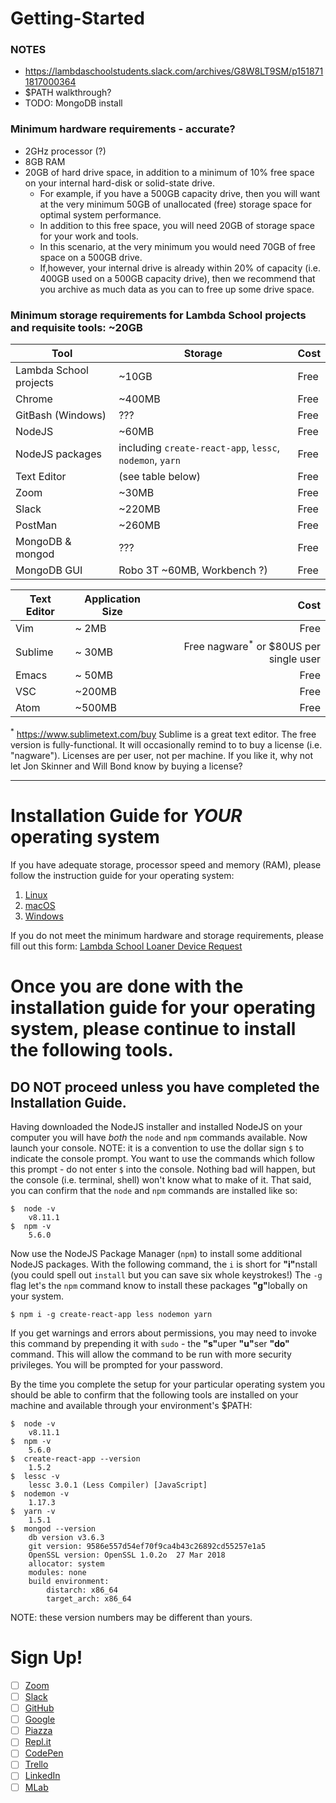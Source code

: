 # Getting-Started

### NOTES
- https://lambdaschoolstudents.slack.com/archives/G8W8LT9SM/p1518711817000364
- $PATH walkthrough?
- TODO: MongoDB install

### Minimum hardware requirements - accurate?
- 2GHz processor (?)
- 8GB RAM
- 20GB of hard drive space, in addition to a minimum of 10% free space on your internal hard-disk or solid-state drive.
  - For example, if you have a 500GB capacity drive, then you will want at the very minimum 50GB of unallocated (free) storage space for optimal system performance.
  - In addition to this free space, you will need 20GB of storage space for your work and tools.
  - In this scenario, at the very minimum you would need 70GB of free space on a 500GB drive.
  - If,however,  your internal drive is already within 20% of capacity (i.e. 400GB used on a 500GB capacity drive), then we recommend that you archive as much data as you can to free up some drive space.

### Minimum storage requirements for Lambda School projects and requisite tools: ~20GB
| Tool | Storage | Cost |
|---|---|---|
| Lambda School projects | ~10GB | Free |
| Chrome | ~400MB | Free |
| GitBash (Windows) | ??? | Free |
| NodeJS | ~60MB | Free |
| NodeJS packages | including `create-react-app`, `lessc`, `nodemon`, `yarn` | Free |
| Text Editor | (see table below) | Free |
| Zoom | ~30MB | Free |
| Slack | ~220MB | Free |
| PostMan | ~260MB | Free |
| MongoDB & mongod | ??? | Free |
| MongoDB GUI | Robo 3T ~60MB, Workbench ?) | Free |

| Text Editor | Application Size | Cost |
|---|---|--:|
| Vim | ~  2MB | Free |
| Sublime | ~ 30MB | Free nagware<sup>*</sup> or $80US per single user |
| Emacs | ~ 50MB | Free |
| VSC | ~200MB | Free |
| Atom | ~500MB | Free |

<sup>*</sup> https://www.sublimetext.com/buy Sublime is a great text editor. The free version is fully-functional. It will occasionally remind to to buy a license (i.e. "nagware"). Licenses are per user, not per machine. If you like it, why not let Jon Skinner and Will Bond know by buying a license?

***

# Installation Guide for _YOUR_ operating system
If you have adequate storage, processor speed and memory (RAM), please follow the instruction guide for your operating system:
1. [Linux](Linux/README.md)
2. [macOS](Mac/README.md)
3. [Windows](Windows/README.md)

If you do not meet the minimum hardware and storage requirements, please fill out this form: [Lambda School Loaner Device Request](https://airtable.com/shrEHS8dPFyhcYBMI)

# Once you are done with the installation guide for your operating system, please continue to install the following tools.
## DO NOT proceed unless you have completed the Installation Guide.

Having downloaded the NodeJS installer and installed NodeJS on your computer you will have _both_ the `node` and `npm` commands available. Now launch your console. NOTE: it is a convention to use the dollar sign `$` to indicate the console prompt. You want to use the commands which follow this prompt - do not enter `$` into the console. Nothing bad will happen, but the console (i.e. terminal, shell) won't know what to make of it. That said, you can confirm that the `node` and `npm` commands are installed like so:

```console
$  node -v
    v8.11.1
$  npm -v
    5.6.0
```

Now use the NodeJS Package Manager (`npm`) to install some additional NodeJS packages. With the following command, the `i` is short for <b>"i"</b>nstall (you could spell out `install` but you can save six whole keystrokes!) The `-g` flag let's the `npm` command know to install these packages <b>"g"</b>lobally on your system.

```console
$ npm i -g create-react-app less nodemon yarn
```

If you get warnings and errors about permissions, you may need to invoke this command by prepending it with `sudo` - the <b>"s"</b>uper <b>"u"</b>ser <b>"do"</b> command. This will allow the command to be run with more security privileges. You will be prompted for your password.

By the time you complete the setup for your particular operating system you should be able to confirm that the following tools are installed on your machine and available through your environment's $PATH:

```console
$  node -v
    v8.11.1
$  npm -v
    5.6.0
$  create-react-app --version
    1.5.2
$  lessc -v
    lessc 3.0.1 (Less Compiler) [JavaScript]
$  nodemon -v
    1.17.3
$  yarn -v
    1.5.1
$  mongod --version
    db version v3.6.3
    git version: 9586e557d54ef70f9ca4b43c26892cd55257e1a5
    OpenSSL version: OpenSSL 1.0.2o  27 Mar 2018
    allocator: system
    modules: none
    build environment:
        distarch: x86_64
        target_arch: x86_64
```

NOTE: these version numbers may be different than yours.

# Sign Up!
- [ ] [Zoom](https://www.zoom.us/signup)
- [ ] [Slack](https://slack.com/)
- [ ] [GitHub](https://www.github.com/)
- [ ] [Google](https://accounts.google.com/SignUp)
- [ ] [Piazza](https://piazza.com/signup)
- [ ] [Repl.it](https://repl.it/signup)
- [ ] [CodePen](https://codepen.io/)
- [ ] [Trello](https://trello.com/signup)
- [ ] [LinkedIn](https://www.linkedin.com)
- [ ] [MLab](https://mlab.com/signup/)

